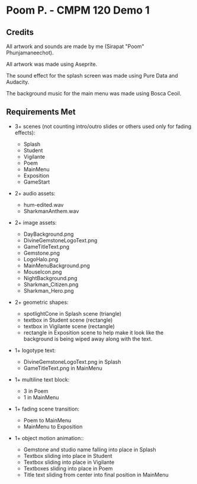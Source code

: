 # Poom P. - CMPM 120 Demo 1

## Credits

All artwork and sounds are made by me (Sirapat "Poom" Phunjamaneechot).

All artwork was made using Aseprite.

The sound effect for the splash screen was made using Pure Data and Audacity.

The background music for the main menu was made using Bosca Ceoil.

## Requirements Met

* 3+ scenes (not counting intro/outro slides or others used only for fading effects):
  - Splash
  - Student
  - Vigilante
  - Poem
  - MainMenu
  - Exposition
  - GameStart

* 2+ audio assets:
  - hum-edited.wav
  - SharkmanAnthem.wav

* 2+ image assets:
  - DayBackground.png
  - DivineGemstoneLogoText.png
  - GameTitleText.png
  - Gemstone.png
  - LogoHalo.png
  - MainMenuBackground.png
  - MouseIcon.png
  - NightBackground.png
  - Sharkman_Citizen.png
  - Sharkman_Hero.png

* 2+ geometric shapes:
  - spotlightCone in Splash scene (triangle)
  - textbox in Student scene (rectangle)
  - textbox in Vigilante scene (rectangle)
  - rectangle in Exposition scene to help make it look like the background is being wiped away along with the text.

* 1+ logotype text:
  - DivineGemstoneLogoText.png in Splash
  - GameTitleText.png in MainMenu

* 1+ multiline text block:
  - 3 in Poem
  - 1 in MainMenu

* 1+ fading scene transition:
  - Poem to MainMenu
  - MainMenu to Exposition

* 1+ object motion animation::
  - Gemstone and studio name falling into place in Splash
  - Textbox sliding into place in Student
  - Textbox sliding into place in Vigilante
  - Textboxes sliding into place in Poem
  - Title text sliding from center into final position in MainMenu

